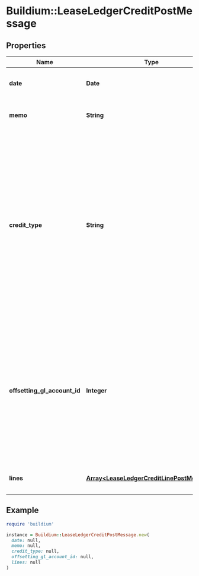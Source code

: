 # Buildium::LeaseLedgerCreditPostMessage

## Properties

| Name | Type | Description | Notes |
| ---- | ---- | ----------- | ----- |
| **date** | **Date** | Date of the transaction. The date must be formatted as YYYY-MM-DD. |  |
| **memo** | **String** | Description of the transaction. The value cannot exceed 65 characters. | [optional] |
| **credit_type** | **String** | Indicates how the credit should be applied.  &lt;ul&gt;&lt;li&gt;WaiveUnpaid - This credit type allows for reversing one or more charges without losing record of what has changed.&lt;/li&gt;&lt;li&gt;Exchange - This credit type allows for one of the following: 1) Reimburse a resident for a out-of-pocket expense, 2) Compensate for a service, 3) Write-off a resident balance considered uncollectable.&lt;/li&gt;&lt;li&gt;PreviouslyDeposited - This credit type allows for issuing a credit against payments that have already been deposited.&lt;/li&gt;&lt;/ul&gt; |  |
| **offsetting_gl_account_id** | **Integer** | Sets the offsetting general ledger account identifier for the credit.  &lt;br /&gt;This value must be provided when the &#x60;CreditType&#x60; field is set to &#x60;Exchange&#x60; or &#x60;PreviouslyDeposited&#x60;.  &lt;br /&gt;When the &#x60;CreditType&#x60; is &#x60;Exchange&#x60; this must be an *expense* general ledger account type.  &lt;br /&gt;When the &#x60;CreditType&#x60; is &#x60;PreviouslyDeposited&#x60; this must be an *equity* general ledger account type. | [optional] |
| **lines** | [**Array&lt;LeaseLedgerCreditLinePostMessage&gt;**](LeaseLedgerCreditLinePostMessage.md) | A collection of line items included in the credit. At least one line item is required. |  |

## Example

```ruby
require 'buildium'

instance = Buildium::LeaseLedgerCreditPostMessage.new(
  date: null,
  memo: null,
  credit_type: null,
  offsetting_gl_account_id: null,
  lines: null
)
```

